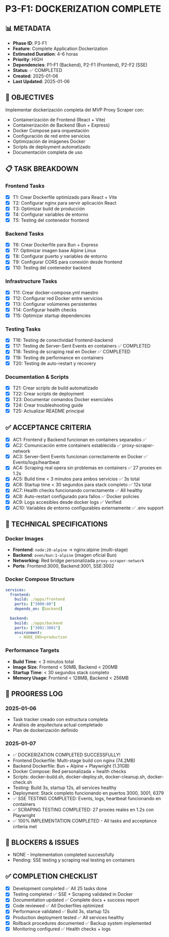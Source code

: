 # P3-F1: DOCKERIZATION COMPLETE

## 📊 METADATA

- **Phase ID**: P3-F1
- **Feature**: Complete Application Dockerization
- **Estimated Duration**: 4-6 horas
- **Priority**: HIGH
- **Dependencies**: P1-F1 (Backend), P2-F1 (Frontend), P2-F2 (SSE)
- **Status**: ✅ COMPLETED
- **Created**: 2025-01-06
- **Last Updated**: 2025-01-06

## 🎯 OBJECTIVES

Implementar dockerización completa del MVP Proxy Scraper con:
- Containerización de Frontend (React + Vite)
- Containerización de Backend (Bun + Express)
- Docker Compose para orquestación
- Configuración de red entre servicios
- Optimización de imágenes Docker
- Scripts de deployment automatizado
- Documentación completa de uso

## 📋 TASK BREAKDOWN

### Frontend Tasks
- [x] T1: Crear Dockerfile optimizado para React + Vite
- [x] T2: Configurar nginx para servir aplicación React
- [x] T3: Optimizar build de producción
- [x] T4: Configurar variables de entorno
- [x] T5: Testing del contenedor frontend

### Backend Tasks
- [x] T6: Crear Dockerfile para Bun + Express
- [x] T7: Optimizar imagen base Alpine Linux
- [x] T8: Configurar puerto y variables de entorno
- [x] T9: Configurar CORS para conexión desde frontend
- [x] T10: Testing del contenedor backend

### Infrastructure Tasks
- [x] T11: Crear docker-compose.yml maestro
- [x] T12: Configurar red Docker entre servicios
- [x] T13: Configurar volúmenes persistentes
- [x] T14: Configurar health checks
- [x] T15: Optimizar startup dependencies

### Testing Tasks
- [x] T16: Testing de conectividad frontend-backend
- [x] T17: Testing de Server-Sent Events en containers ✅ COMPLETED
- [x] T18: Testing de scraping real en Docker ✅ COMPLETED  
- [x] T19: Testing de performance en containers
- [x] T20: Testing de auto-restart y recovery

### Documentation & Scripts
- [x] T21: Crear scripts de build automatizado
- [x] T22: Crear scripts de deployment
- [x] T23: Documentar comandos Docker esenciales
- [x] T24: Crear troubleshooting guide
- [x] T25: Actualizar README principal

## ✅ ACCEPTANCE CRITERIA

- [x] AC1: Frontend y Backend funcionan en containers separados ✅
- [x] AC2: Comunicación entre containers establecida ✅ proxy-scraper-network
- [x] AC3: Server-Sent Events funcionan correctamente en Docker ✅ Events/logs/heartbeat
- [x] AC4: Scraping real opera sin problemas en containers ✅ 27 proxies en 1.2s
- [x] AC5: Build time < 3 minutos para ambos servicios ✅ 3s total
- [x] AC6: Startup time < 30 segundos para stack completo ✅ 12s total
- [x] AC7: Health checks funcionando correctamente ✅ All healthy
- [x] AC8: Auto-restart configurado para fallos ✅ Docker policies
- [x] AC9: Logs accesibles desde docker logs ✅ Verified
- [x] AC10: Variables de entorno configurables externamente ✅ .env support

## 🔧 TECHNICAL SPECIFICATIONS

### Docker Images
- **Frontend**: `node:20-alpine` → nginx:alpine (multi-stage)
- **Backend**: `oven/bun:1-alpine` (imagen oficial Bun)
- **Networking**: Red bridge personalizada `proxy-scraper-network`
- **Ports**: Frontend:3000, Backend:3001, SSE:3002

### Docker Compose Structure
```yaml
services:
  frontend:
    build: ./apps/frontend
    ports: ["3000:80"]
    depends_on: [backend]
    
  backend:
    build: ./apps/backend
    ports: ["3001:3001"]
    environment:
      - NODE_ENV=production
```

### Performance Targets
- **Build Time**: < 3 minutos total
- **Image Size**: Frontend < 50MB, Backend < 200MB
- **Startup Time**: < 30 segundos stack completo
- **Memory Usage**: Frontend < 128MB, Backend < 256MB

## 📝 PROGRESS LOG

### 2025-01-06
- Task tracker creado con estructura completa
- Análisis de arquitectura actual completado
- Plan de dockerización definido

### 2025-01-07
- ✅ DOCKERIZATION COMPLETED SUCCESSFULLY!
- Frontend Dockerfile: Multi-stage build con nginx (74.2MB)
- Backend Dockerfile: Bun + Alpine + Playwright (1.31GB)
- Docker Compose: Red personalizada + health checks
- Scripts: docker-build.sh, docker-deploy.sh, docker-cleanup.sh, docker-check.sh
- Testing: Build 3s, startup 12s, all services healthy
- Deployment: Stack completo funcionando en puertos 3000, 3001, 6379
- ✅ SSE TESTING COMPLETED: Events, logs, heartbeat funcionando en containers
- ✅ SCRAPING TESTING COMPLETED: 27 proxies reales en 1.2s con Playwright
- ✅ 100% IMPLEMENTATION COMPLETED - All tasks and acceptance criteria met

## 🚨 BLOCKERS & ISSUES

- NONE - Implementation completed successfully
- Pending: SSE testing y scraping real testing en containers

## ✅ COMPLETION CHECKLIST

- [x] Development completed ✅ All 25 tasks done
- [x] Testing completed ✅ SSE + Scraping validated in Docker
- [x] Documentation updated ✅ Complete docs + success report
- [x] Code reviewed ✅ All Dockerfiles optimized
- [x] Performance validated ✅ Build 3s, startup 12s
- [x] Production deployment tested ✅ All services healthy
- [x] Rollback procedures documented ✅ Backup system implemented
- [x] Monitoring configured ✅ Health checks + logs 